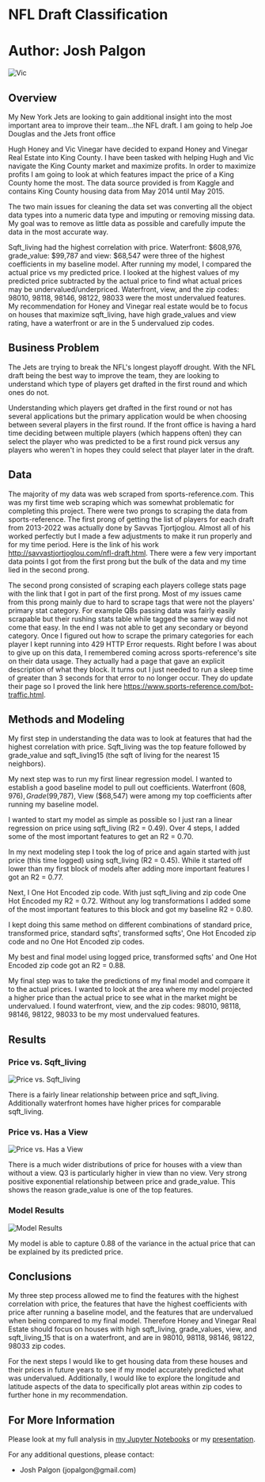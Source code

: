 # NFL Draft Classification

# **Author**: Josh Palgon

![Vic](./Images/vic.jpg)

## Overview

My New York Jets are looking to gain additional insight into the most important area to improve their team...the NFL draft. I am going to help Joe Douglas and the Jets front office 

Hugh Honey and Vic Vinegar have decided to expand Honey and Vinegar Real Estate into King County. I have been tasked with helping Hugh and Vic navigate the King County market and maximize profits. In order to maximize profits I am going to look at which features impact the price of a King County home the most. The data source provided is from Kaggle and contains King County housing data from May 2014 until May 2015.

The two main issues for cleaning the data set was converting all the object data types into a numeric data type and imputing or removing missing data. My goal was to remove as little data as possible and carefully impute the data in the most accurate way.

Sqft_living had the highest correlation with price. Waterfront: $608,976, grade_value: $99,787 and view: $68,547 were three of the highest coefficients in my baseline model. After running my model, I compared the actual price vs my predicted price. I looked at the highest values of my predicted price subtracted by the actual price to find what actual prices may be undervalued/underpriced. Waterfront, view, and the zip codes: 98010, 98118, 98146, 98122, 98033 were the most undervalued features. My recommendation for Honey and Vinegar real estate would be to focus on houses that maximize sqft_living, have high grade_values and view rating, have a waterfront or are in the 5 undervalued zip codes.

## Business Problem

The Jets are trying to break the NFL's longest playoff drought. With the NFL draft being the best way to improve the team, they are looking to understand which type of players get drafted in the first round and which ones do not.

Understanding which players get drafted in the first round or not has several applications but the primary application would be when choosing between several players in the first round. If the front office is having a hard time deciding between multiple players (which happens often) they can select the player who was predicted to be a first round pick versus any players who weren't in hopes they could select that player later in the draft.

## Data

The majority of my data was web scraped from sports-reference.com. This was my first time web scraping which was somewhat problematic for completing this project. There were two prongs to scraping the data from sports-reference. The first prong of getting the list of players for each draft from 2013-2022 was actually done by Savvas Tjortjoglou. Almost all of his worked perfectly but I made a few adjustments to make it run properly and for my time period. Here is the link of his work http://savvastjortjoglou.com/nfl-draft.html. There were a few very important data points I got from the first prong but the bulk of the data and my time lied in the second prong. 

The second prong consisted of scraping each players college stats page with the  link that I got in part of the first prong. Most of my issues came from this prong mainly due to hard to scrape tags that were not the players' primary stat category. For example QBs passing data was fairly easily scrapable but their rushing stats table while tagged the same way did not come that easy. In the end I was not able to get any secondary or beyond category. Once I figured out how to scrape the primary categories for each player I kept running into 429 HTTP Error requests. Right before I was about to give up on this data, I remembered coming across sports-reference's site on their data usage. They actually had a page that gave an explicit description of what they block. It turns out I just needed to run a sleep time of greater than 3 seconds for that error to no longer occur. They do update their page so I proved the link here https://www.sports-reference.com/bot-traffic.html.

## Methods and Modeling

My first step in understanding the data was to look at features that had the highest correlation with price. Sqft_living was the top feature followed by grade_value and sqft_living15 (the sqft of living for the nearest 15 neighbors). 

My next step was to run my first linear regression model. I wanted to establish a good baseline model to pull out coefficients. Waterfront ($608,976), Grade ($99,787), View ($68,547) were among my top coefficients after running my baseline model.

I wanted to start my model as simple as possible so I just ran a linear regression on price using sqft_living (R2 = 0.49). Over 4 steps, I added some of the most important features to get an R2 = 0.70.

In my next modeling step I took the log of price and again started with just price (this time logged) using sqft_living (R2 = 0.45). While it started off lower than my first block of models after adding more important features I got an R2 = 0.77.

Next, I One Hot Encoded zip code. With just sqft_living and zip code One Hot Encoded my R2 = 0.72. Without any log transformations I added some of the most important features to this block and got my baseline R2 = 0.80.

I kept doing this same method on different combinations of standard price, transformed price, standard sqfts', transformed sqfts', One Hot Encoded zip code and no One Hot Encoded zip codes.

My best and final model using logged price, transformed sqfts' and One Hot Encoded zip code got an R2 = 0.88.

My final step was to take the predictions of my final model and compare it to the actual prices. I wanted to look at the area where my model projected a higher price than the actual price to see what in the market might be undervalued. I found waterfront, view, and the zip codes: 98010, 98118, 98146, 98122, 98033 to be my most undervalued features. 

## Results

### Price vs. Sqft_living
![Price vs. Sqft_living](./Images/price_vs_sqft.png)

There is a fairly linear relationship between price and sqft_living. Additionally waterfront homes have higher prices for comparable sqft_living.

### Price vs. Has a View
![Price vs. Has a View](./Images/price_vs_view.png)

There is a much wider distributions of price for houses with a view than without a view. Q3 is particularly higher in view than no view. Very strong positive exponential relationship between price and grade_value. This shows the reason grade_value is one of the top features. 

### Model Results
![Model Results](./Images/model.png)

My model is able to capture 0.88 of the variance in the actual price that can be explained by its predicted price.

## Conclusions

My three step process allowed me to find the features with the highest correlation with price, the features that have the highest coefficients with price after running a baseline model, and the features that are undervalued when being compared to my final model. Therefore Honey and Vinegar Real Estate should focus on houses with high sqft_living, grade_values, view, and sqft_living_15 that is on a waterfront, and are in 98010, 98118, 98146, 98122, 98033 zip codes. 

For the next steps I would like to get housing data from these houses and their prices in future years to see if my model accurately predicted what was undervalued. Additionally, I would like to explore the longitude and latitude aspects of the data to specifically plot areas within zip codes to further hone in my recommendation.

## For More Information

Please look at my full analysis in [my Jupyter Notebooks](./Notebooks) or my [presentation](./King_County_Presentation.pdf).

For any additional questions, please contact:

<ul>
    <li>Josh Palgon (jopalgon@gmail.com)</li>
</ul>

